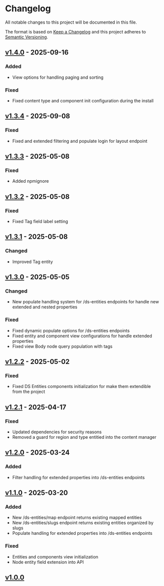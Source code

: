 # Changelog

All notable changes to this project will be documented in this file.

The format is based on [Keep a Changelog](https://keepachangelog.com/en/1.0.0/)
and this project adheres to [Semantic Versioning](https://semver.org/spec/v2.0.0.html).

## [v1.4.0](https://github.com/Bryelmo/ds-entities/tree/1.4.0) - 2025-09-16

### Added

- View options for handling paging and sorting

### Fixed

- Fixed content type and component init configuration during the install

## [v1.3.4](https://github.com/Bryelmo/ds-entities/tree/1.3.4) - 2025-09-08

### Fixed

- Fixed and extended filtering and populate login for layout endpoint

## [v1.3.3](https://github.com/Bryelmo/ds-entities/tree/1.3.3) - 2025-05-08

### Fixed

- Added npmignore

## [v1.3.2](https://github.com/Bryelmo/ds-entities/tree/1.3.2) - 2025-05-08

### Fixed

- Fixed Tag field label setting

## [v1.3.1](https://github.com/Bryelmo/ds-entities/tree/1.3.1) - 2025-05-08

### Changed

- Improved Tag entity

## [v1.3.0](https://github.com/Bryelmo/ds-entities/tree/1.3.0) - 2025-05-05

### Changed

- New populate handling system for /ds-entities endpoints for handle new extended and nested properties

### Fixed

- Fixed dynamic populate options for /ds-entities endpoints
- Fixed entity and component view configurations for handle extended properties
- Fixed view Body node query population with tags

## [v1.2.2](https://github.com/Bryelmo/ds-entities/tree/1.2.2) - 2025-05-02

### Fixed

- Fixed DS Entities components initialization for make them extendible from the project

## [v1.2.1](https://github.com/Bryelmo/ds-entities/tree/1.2.1) - 2025-04-17

### Fixed

- Updated dependencies for security reasons
- Removed a guard for region and type entitied into the content manager

## [v1.2.0](https://github.com/Bryelmo/ds-entities/tree/1.2.0) - 2025-03-24

### Added

- Filter handling for extended properties into /ds-entities endpoints

## [v1.1.0](https://github.com/Bryelmo/ds-entities/tree/1.1.0) - 2025-03-20

### Added

- New /ds-entities/map endpoint returns existing mapped entities
- New /ds-entities/slugs endpoint returns existing entities organized by slugs
- Populate handling for extended properties into /ds-entities endpoints

### Fixed

- Entities and components view initialization
- Node entity field extension into API

## [v1.0.0](https://github.com/Bryelmo/ds-entities/tree/1.0.0)
